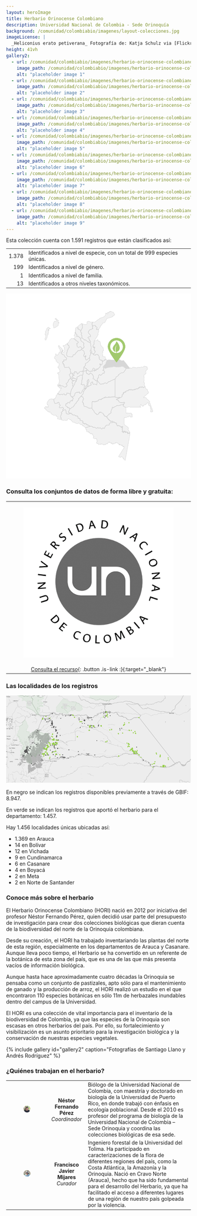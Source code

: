 ```yaml
---
layout: heroImage
title: Herbario Orinocense Colombiano
description: Universidad Nacional de Colombia - Sede Orinoquía
background: /comunidad/colombiabio/imagenes/layout-colecciones.jpg
imageLicense: |
  _Heliconius erato petiverana_ Fotografía de: Katja Schulz via [Flickr](https://flic.kr/p/bmS9bM)
height: 41vh
gallery2:
  - url: /comunidad/colombiabio/imagenes/herbario-orinocense-colombiano/h-o-1-768x1024.jpg
    image_path: /comunidad/colombiabio/imagenes/herbario-orinocense-colombiano/h-o-1-280x280.jpg
    alt: "placeholder image 1"
  - url: /comunidad/colombiabio/imagenes/herbario-orinocense-colombiano/h-o-2-768x1024.jpg
    image_path: /comunidad/colombiabio/imagenes/herbario-orinocense-colombiano/h-o-2-280x280.jpg
    alt: "placeholder image 2"
  - url: /comunidad/colombiabio/imagenes/herbario-orinocense-colombiano/h-o-3-768x1024.jpg
    image_path: /comunidad/colombiabio/imagenes/herbario-orinocense-colombiano/h-o-3-280x280.jpg
    alt: "placeholder image 3"
  - url: /comunidad/colombiabio/imagenes/herbario-orinocense-colombiano/h-o-4-768x1024.jpg
    image_path: /comunidad/colombiabio/imagenes/herbario-orinocense-colombiano/h-o-4-280x280.jpg
    alt: "placeholder image 4"
  - url: /comunidad/colombiabio/imagenes/herbario-orinocense-colombiano/h-o-5-768x1024.jpg
    image_path: /comunidad/colombiabio/imagenes/herbario-orinocense-colombiano/h-o-5-280x280.jpg
    alt: "placeholder image 5"
  - url: /comunidad/colombiabio/imagenes/herbario-orinocense-colombiano/h-o-6-1024x682.jpg
    image_path: /comunidad/colombiabio/imagenes/herbario-orinocense-colombiano/h-o-6-280x280.jpg
    alt: "placeholder image 6"
  - url: /comunidad/colombiabio/imagenes/herbario-orinocense-colombiano/h-o-7-1024x682.jpg
    image_path: /comunidad/colombiabio/imagenes/herbario-orinocense-colombiano/h-o-7-280x280.jpg
    alt: "placeholder image 7"
  - url: /comunidad/colombiabio/imagenes/herbario-orinocense-colombiano/h-o-8-1024x682.jpg
    image_path: /comunidad/colombiabio/imagenes/herbario-orinocense-colombiano/h-o-8-280x280.jpg
    alt: "placeholder image 8"
  - url: /comunidad/colombiabio/imagenes/herbario-orinocense-colombiano/h-o-9-1024x682.jpg
    image_path: /comunidad/colombiabio/imagenes/herbario-orinocense-colombiano/h-o-9-280x280.jpg
    alt: "placeholder image 9" 
---
```


Esta colección cuenta con 1.591 registros que están clasificados así:

|  |  | 
| --------: | :-------- | 
| 1.378    | Identificados a nivel de especie, con un total de 999 especies únicas.     | 
|199|Identificados a nivel de género.|
|1|Identificados a nivel de familia.|
|13|Identificados a otros niveles taxonómicos.|

<img src="/comunidad/colombiabio/imagenes/herbario-orinocense-colombiano/ficha-col-map-1.png" width=770>


### Consulta los conjuntos de datos de forma libre y gratuita:

||
|:---:|
|<figure class="image is-128x128"><img src="https://raw.githubusercontent.com/SIB-Colombia/logos/main/socio-SiB-unal.png"></figure>|
|[Consulta el recurso](http://ipt.biodiversidad.co/sib/resource?r=hori){: .button .is-link :}{:target="_blank"}|

### Las localidades de los registros

<img src="/comunidad/colombiabio/imagenes/herbario-orinocense-colombiano/mapa-her-unal.png" width=770>

<p class="is-size-7 has-text-grey has-text-centered">En negro se indican los registros disponibles previamente a través de GBIF: 8.947.</p>

<p class="is-size-7 has-text-grey has-text-centered">En verde se indican los registros  que aportó el herbario para el departamento: 1.457.</p>

Hay 1.456 localidades únicas ubicadas así:

- 1.369 en Arauca
- 14 en Bolívar
- 12 en Vichada
- 9 en Cundinamarca
- 6 en Casanare
- 4 en Boyacá
- 2 en Meta
- 2 en Norte de Santander


### Conoce más sobre el herbario

El Herbario Orinocense Colombiano (HORI) nació en 2012 por iniciativa del profesor Néstor Fernando Pérez, quien decidió usar parte del presupuesto de investigación para crear dos colecciones biológicas que dieran cuenta de la biodiversidad del norte de la Orinoquia colombiana.

Desde su creación, el HORI ha trabajado inventariando las plantas del norte de esta región, especialmente en los departamentos de Arauca y Casanare. Aunque lleva poco tiempo, el Herbario se ha convertido en un referente de la botánica de esta zona del país, que es una de las que más presenta vacíos de información biológica.

Aunque hasta hace aproximadamente cuatro décadas la Orinoquia se pensaba como un conjunto de pastizales, apto sólo para el mantenimiento de ganado y la producción de arroz, el HORI realizó un estudio en el que encontraron 110 especies botánicas en sólo 11m de herbazales inundables dentro del campus de la Universidad.

El HORI es una colección de vital importancia para el inventario de la biodiversidad de Colombia, ya que las especies de la Orinoquia son escasas en otros herbarios del país. Por ello, su fortalecimiento y visibilización es un asunto prioritario para la investigación biológica y la conservación de nuestras especies vegetales.

{% include gallery id="gallery2" caption="Fotografías de Santiago Llano y Andrés Rodríguez" %}


### ¿Quiénes trabajan en el herbario?

| | |  |
| :-------------: |:-------------:| :-----|
|<figure class="image is-128x128"><img class="is-rounded" src="/comunidad/colombiabio/imagenes/herbario-orinocense-colombiano/p-h-1.png"></figure> | <b>Néstor Fernando Pérez</b> <br> <i>Coordinador</i> | Biólogo de la Universidad Nacional de Colombia, con maestría y doctorado en biología de la Universidad de Puerto Rico, en donde trabajó con énfasis en ecología poblacional. Desde el 2010 es profesor del programa de biología de la Universidad Nacional de Colombia – Sede Orinoquia y coordina las colecciones biológicas de esa sede.|
|<figure class="image is-128x128"><img class="is-rounded" src="/comunidad/colombiabio/imagenes/herbario-orinocense-colombiano/p-h-2.png"></figure> | <b>Francisco Javier Mijares</b> <br> <i>Curador</i> | Ingeniero forestal de la Universidad del Tolima. Ha participado en caracterizaciones de la flora de diferentes regiones del país, como la Costa Atlántica, la Amazonía y la Orinoquia. Nació en Cravo Norte (Arauca), hecho que ha sido fundamental para el desarrollo del Herbario, ya que ha facilitado el acceso a diferentes lugares de una región de nuestro país golpeada por la violencia.|
